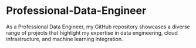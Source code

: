 # Professional-Data-Engineer
As a Professional Data Engineer, my GitHub repository showcases a diverse range of projects that highlight my expertise in data engineering, cloud infrastructure, and machine learning integration. 
